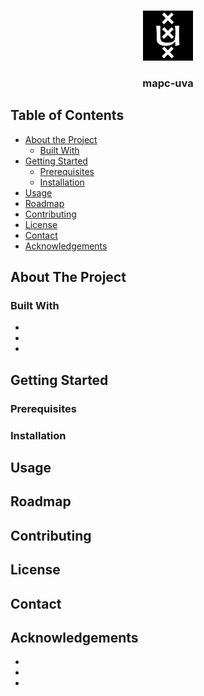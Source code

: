 <!-- PROJECT SHIELDS -->
<!--
*** I'm using markdown "reference style" links for readability.
*** Reference links are enclosed in brackets [ ] instead of parentheses ( ).
*** See the bottom of this document for the declaration of the reference variables
*** for contributors-url, forks-url, etc. This is an optional, concise syntax you may use.
*** https://www.markdownguide.org/basic-syntax/#reference-style-links
-->

<!-- [![Contributors][contributors-shield]][contributors-url]
[![Issues][issues-shield]][issues-url] -->



<!-- PROJECT LOGO -->
<br />
<p align="center">
  <a href="https://github.com/github_username/repo">
    <img src="images/logo.png" alt="Logo" width="80" height="80">
  </a>

  <h3 align="center">mapc-uva</h3>

<!--   <p align="center">
    <br />
    <a href="https://github.com/github_username/repo"><strong>Explore the docs »</strong></a>
    <br />
    <br />
    <a href="https://github.com/github_username/repo">View Demo</a>
    ·
    <a href="https://github.com/github_username/repo/issues">Report Bug</a>
    ·
    <a href="https://github.com/github_username/repo/issues">Request Feature</a>
  </p> -->
</p>



<!-- TABLE OF CONTENTS -->
## Table of Contents

* [About the Project](#about-the-project)
  * [Built With](#built-with)
* [Getting Started](#getting-started)
  * [Prerequisites](#prerequisites)
  * [Installation](#installation)
* [Usage](#usage)
* [Roadmap](#roadmap)
* [Contributing](#contributing)
* [License](#license)
* [Contact](#contact)
* [Acknowledgements](#acknowledgements)



<!-- ABOUT THE PROJECT -->
## About The Project


### Built With

* []()
* []()
* []()



<!-- GETTING STARTED -->
## Getting Started


### Prerequisites


### Installation


<!-- USAGE EXAMPLES -->
## Usage


<!-- ROADMAP -->
## Roadmap



<!-- CONTRIBUTING -->
## Contributing



<!-- LICENSE -->
## License



<!-- CONTACT -->
## Contact

<!-- Your Name - [@twitter_handle](https://twitter.com/twitter_handle) - email

Project Link: [https://github.com/DanielPerezJensen/mapc-uva](https://github.com/DanielPerezJensen/mapc-uva)
 -->


<!-- ACKNOWLEDGEMENTS -->
## Acknowledgements

* []()
* []()
* []()


<!-- MARKDOWN LINKS & IMAGES -->
<!-- https://www.markdownguide.org/basic-syntax/#reference-style-links -->
[contributors-shield]: https://img.shields.io/github/contributors/DanielPerezJensen/mapc-uva.svg?style=flat-square
[contributors-url]: https://github.com/DanielPerezJensen/mapc-uva/graphs/contributors
[issues-shield]: https://img.shields.io/github/issues/DanielPerezJensen/mapc-uva.svg?style=flat-square
[issues-url]: https://github.com/DanielPerezJensen/mapc-uva/issues